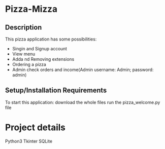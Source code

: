 # Pizza-Mizza
## Description
This pizza application has some possibilities:
* Singin and Signup account
* View menu
* Adda nd Removing extensions
* Ordering a pizza
* Admin check orders and income(Admin username: Admin; password: admin) 

## Setup/Installation Requirements
To start this application:
download the whole files
run the pizza_welcome.py file

# Project details
Python3
Tkinter
SQLite

